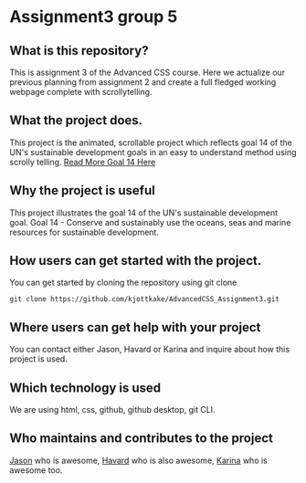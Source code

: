 # Assignment3 group 5

## What is this repository? 
This is assignment 3 of the Advanced CSS course. Here we actualize our previous planning from assignment 2 and create a full fledged working webpage complete with scrollytelling.


## What the project does. 
This project is the animated, scrollable project which reflects goal 14 of the UN's sustainable development goals in an easy to understand method using scrolly telling. <a href="https://sdgs.un.org/goals/goal14">Read More Goal 14 Here</a>


## Why the project is useful
This project illustrates the goal 14 of the UN's sustainable development goal. Goal 14 - Conserve and sustainably use the oceans, seas and marine resources for sustainable development.

## How users can get started with the project.
You can get started by cloning the repository using git clone
```
git clone https://github.com/kjottkake/AdvancedCSS_Assignment3.git
```


## Where users can get help with your project
You can contact either Jason, Havard or Karina and inquire about how this project is used.

## Which technology is used
We are using html, css, github, github desktop, git CLI.

## Who maintains and contributes to the project
<a href="https://github.com/kjottkake">Jason</a> who is awesome, <a href="https://github.com/Haavaala">Havard</a> who is also awesome, <a href="https://github.com/Berlin2023">Karina</a> who is awesome too.